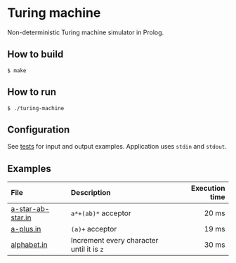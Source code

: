 # Turing machine
Non-deterministic Turing machine simulator in Prolog.

## How to build
```
$ make
```

## How to run
```
$ ./turing-machine
```
## Configuration
See [tests](test/) for input and output examples. Application uses `stdin` and `stdout`.

## Examples
| File                                        | Description                               | Execution time |
|:--------------------------------------------|:------------------------------------------|---------------:|
| [a-star-ab-star.in](test/a-star-ab-star.in) | `a*+(ab)*` acceptor                       | 20 ms          |
| [a-plus.in](test/a-plus.in)                 | `(a)+` acceptor                           | 19 ms          |
| [alphabet.in](test/alphabet.in)             | Increment every character until it is `z` | 30 ms          |

